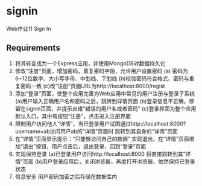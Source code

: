 # signin
Web作业11 Sign In
## Requirements
1. 将其转变成为一个Express应用，并使用MongoDB对数据持久化
2. 修改“注册”页面，增加密码，重复密码字段，允许用户设置密码
  (a) 密码为6~12位数字、大小写字母、中划线、下划线
  (b)校验密码符合格式、密码与重复密码一致
  (c)改“注册”页面URL为http://localhost:8000/regist 
3. 添加“登录”页面，使整个应用完善为Web应用中常见的用户注册与登录子系统
  (a)用户输入正确用户名和密码之后，跳转到详情页面
  (b)登录信息不正确，停留在signin页面，并提示出错“错误的用户名或者密码”
  (c)登录界面为整个应用默认入口，其中有按钮“注册”，点击进入注册界面
4. 限制用户访问他人“详情”，当已登录用户试图通过http://localhost:8000?username=ab访问用户ab的“详情”页面时
  跳转到其自身的“详情”页面
5. 在“详情”页面显示提示：“只能够访问自己的数据”
  实现退出，在“详情”页面增加“退出”按钮，用户点击后，退出登录，回到“登录”页面
6. 实现保持登录
(a)已登录用户访问http://localhost:8000 将直接跳转到其“详情”页面
(b)用户登录应用后，关闭浏览器，再度打开浏览器，依然保持已登录状态
7. 信息安全
  用户密码加密之后存储在数据库内
